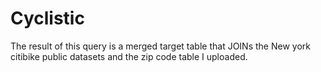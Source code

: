 # Cyclistic
The result of this query is a merged target table that JOINs the New york citibike public datasets and the zip code table I uploaded.
